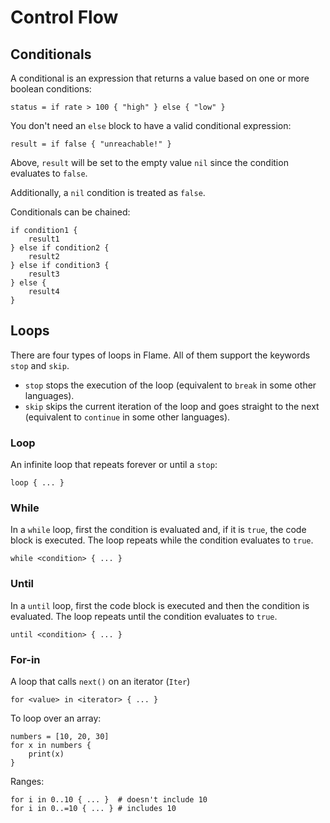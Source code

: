 # Control Flow

## Conditionals

A conditional is an expression that returns a value based on one or more boolean conditions:

```flame
status = if rate > 100 { "high" } else { "low" }
```

You don't need an `else` block to have a valid conditional expression:

```flame
result = if false { "unreachable!" }
```

Above, `result` will be set to the empty value `nil` since the condition evaluates to `false`.

Additionally, a `nil` condition is treated as `false`.

Conditionals can be chained:

```flame
if condition1 {
    result1
} else if condition2 {
    result2
} else if condition3 {
    result3
} else {
    result4
}
```

## Loops

There are four types of loops in Flame.
All of them support the keywords `stop` and `skip`.

* `stop` stops the execution of the loop (equivalent to `break` in some other languages).
* `skip` skips the current iteration of the loop and goes straight to the next (equivalent to `continue` in some other languages).

### Loop

An infinite loop that repeats forever or until a `stop`:

```flame
loop { ... }
```

### While

In a `while` loop, first the condition is evaluated and, if it is `true`, the code block is executed.
The loop repeats while the condition evaluates to `true`.

```flame
while <condition> { ... }
```

### Until

In a `until` loop, first the code block is executed and then the condition is evaluated.
The loop repeats until the condition evaluates to `true`.

```flame
until <condition> { ... }
```

### For-in

A loop that calls `next()` on an iterator (`Iter`)

```flame
for <value> in <iterator> { ... }
```

To loop over an array:

```flame
numbers = [10, 20, 30]
for x in numbers {
    print(x)
}
```

Ranges:

```
for i in 0..10 { ... }  # doesn't include 10
for i in 0..=10 { ... } # includes 10
```
